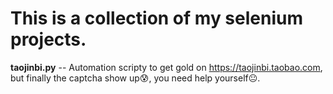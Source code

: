 # This is a collection of my selenium projects.

**taojinbi.py** -- Automation scripty to get gold on https://taojinbi.taobao.com, but finally the captcha show up:cold_sweat:, 
               you need help yourself:neutral_face:.
